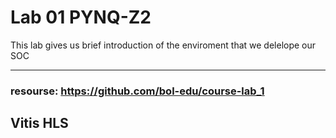 # Lab 01 PYNQ-Z2
This lab gives us brief introduction of the enviroment that we delelope our SOC

---
### resourse: https://github.com/bol-edu/course-lab_1
## Vitis HLS

